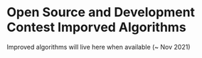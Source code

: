 # Open Source and Development Contest Imporved Algorithms

Improved algorithms will live here when available (~ Nov 2021)
